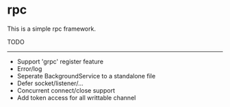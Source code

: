 # rpc

This is a simple rpc framework.

TODO
_________
- Support 'grpc' register feature
- Error/log
- Seperate BackgroundService to a standalone file
- Defer socket/listener/...
- Concurrent connect/close support
- Add token access for all writtable channel
